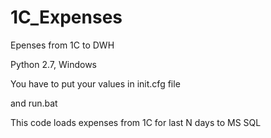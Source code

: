 # 1C_Expenses
Epenses from 1C to DWH

Python 2.7, Windows

You have to put your values in init.cfg file

and run.bat


This code loads expenses from 1C for last N days to MS SQL
